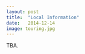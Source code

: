 ```yaml
---
layout: post
title:  "Local Information"
date:   2014-12-14
image: touring.jpg
---
```


<p class="intro">TBA.</p>
